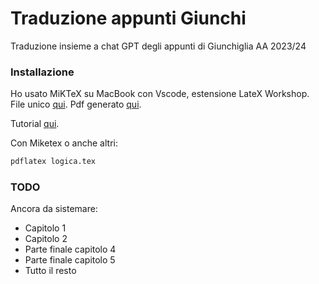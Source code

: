 # Traduzione appunti Giunchi

Traduzione insieme a chat GPT degli appunti di Giunchiglia AA 2023/24

### Installazione
Ho usato MiKTeX su MacBook con Vscode, estensione LateX Workshop. File unico [qui](logica.tex). Pdf generato [qui](logica.pdf). 

Tutorial [qui](https://www.youtube.com/watch?v=CmagZthwhaY). 

Con Miketex o anche altri:
```bash
pdflatex logica.tex 
```

### TODO
Ancora da sistemare:
- Capitolo 1
- Capitolo 2
- Parte finale capitolo 4
- Parte finale capitolo 5
- Tutto il resto